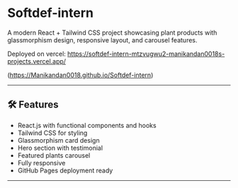 # Softdef-intern

A modern React + Tailwind CSS project showcasing plant products with glassmorphism design, responsive layout, and carousel features.

Deployed on vercel: https://softdef-intern-mtzvugwu2-manikandan0018s-projects.vercel.app/

(https://Manikandan0018.github.io/Softdef-intern)

---

## 🛠 Features

- React.js with functional components and hooks
- Tailwind CSS for styling
- Glassmorphism card design
- Hero section with testimonial
- Featured plants carousel
- Fully responsive
- GitHub Pages deployment ready

---



